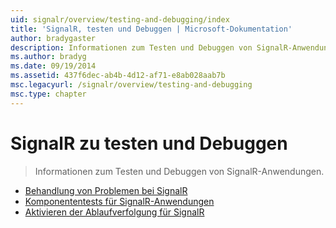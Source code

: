 ```yaml
---
uid: signalr/overview/testing-and-debugging/index
title: 'SignalR, testen und Debuggen | Microsoft-Dokumentation'
author: bradygaster
description: Informationen zum Testen und Debuggen von SignalR-Anwendungen.
ms.author: bradyg
ms.date: 09/19/2014
ms.assetid: 437f6dec-ab4b-4d12-af71-e8ab028aab7b
msc.legacyurl: /signalr/overview/testing-and-debugging
msc.type: chapter
---
```

<a name="signalr-testing-and-debugging"></a>SignalR zu testen und Debuggen
====================
> Informationen zum Testen und Debuggen von SignalR-Anwendungen.


- [Behandlung von Problemen bei SignalR](troubleshooting.md)
- [Komponententests für SignalR-Anwendungen](unit-testing-signalr-applications.md)
- [Aktivieren der Ablaufverfolgung für SignalR](enabling-signalr-tracing.md)
